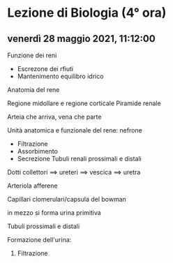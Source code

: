 # Lezione di Biologia (4° ora)

## venerdì 28 maggio 2021, 11:12:00

Funzione dei reni


* Escrezone dei rfiuti
* Mantenimento equilibro idrico

Anatomia del rene

Regione midollare e regione corticale
Piramide renale

Arteia che arriva, vena che parte

Unità anatomica e funzionale del rene: nefrone

* Filtrazione
* Assorbimento
* Secrezione
Tubuli renali prossimali e distali

Dotti collettori $\implies$ ureteri $\implies$ vescica $\implies$ uretra

Arteriola afferene

Capillari clomerulari/capsula del bowman

in mezzo si forma urina primitiva

Tubuli prossimali e distali


Formazione dell'urina:

1) Filtrazione

<!--stackedit_data:
eyJoaXN0b3J5IjpbMzkyOTM4NDk1XX0=
-->